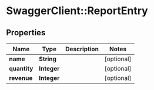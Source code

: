 # SwaggerClient::ReportEntry

## Properties
Name | Type | Description | Notes
------------ | ------------- | ------------- | -------------
**name** | **String** |  | [optional] 
**quantity** | **Integer** |  | [optional] 
**revenue** | **Integer** |  | [optional] 


